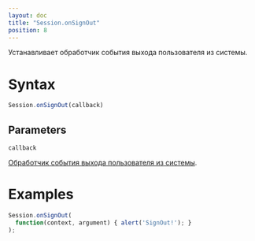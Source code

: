 ```yaml
---
layout: doc
title: "Session.onSignOut"
position: 8
---
```


Устанавливает обработчик события выхода пользователя из системы.

# Syntax

```js
Session.onSignOut(callback)
```

## Parameters

`callback`

[Обработчик события выхода пользователя из системы](../../Script/).

# Examples

```js
Session.onSignOut(
  function(context, argument) { alert('SignOut!'); }
);
```

